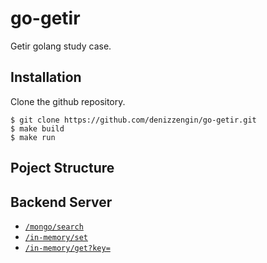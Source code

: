# go-getir

Getir golang study case.

## Installation

Clone the github repository.

```npm
$ git clone https://github.com/denizzengin/go-getir.git
$ make build
$ make run
```

## Poject Structure

## Backend Server

- [`/mongo/search`](#https://go-getir.herokuapp.com/)
- [`/in-memory/set`](#https://go-getir.herokuapp.com/)
- [`/in-memory/get?key=`](#https://go-getir.herokuapp.com/)
